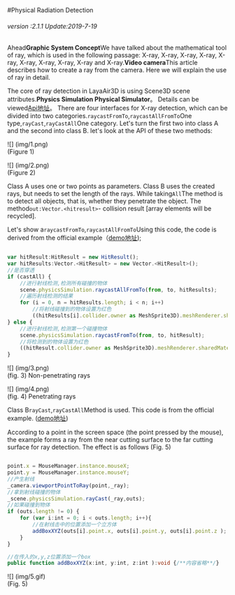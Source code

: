 #Physical Radiation Detection

###### *version :2.1.1   Update:2019-7-19*

Ahead**Graphic System Concept**We have talked about the mathematical tool of ray, which is used in the following passage: X-ray, X-ray, X-ray, X-ray, X-ray, X-ray, X-ray, X-ray, X-ray and X-ray.**Video camera**This article describes how to create a ray from the camera. Here we will explain the use of ray in detail.

The core of ray detection in LayaAir3D is using Scene3D scene attributes.**Physics Simulation Physical Simulator**。 Details can be viewed[Api地址](https://layaair.ldc.layabox.com/api2/Chinese/index.html?category=3D&class=laya.d3.physics.PhysicsSimulation)。 There are four interfaces for X-ray detection, which can be divided into two categories.`raycastFromTo`,`raycastAllFromTo`One type,`rayCast`,`rayCastAll`One category. Let's turn the first two into class A and the second into class B. let's look at the API of these two methods:

![] (img/1.png)<br> (Figure 1)

![] (img/2.png)<br> (Figure 2)

Class A uses one or two points as parameters. Class B uses the created rays, but needs to set the length of the rays. While taking`All`The method is to detect all objects, that is, whether they penetrate the object. The method`out:Vector.<hitresult>`- collision result [array elements will be recycled].</hitresult>

Let's show a`raycastFromTo`,`raycastAllFromTo`Using this code, the code is derived from the official example（[demo地址](https://layaair.ldc.layabox.com/demo2/?language=ch&category=3d&group=Physics3D&name=PhysicsWorld_RayShapeCast));


```typescript

var hitResult:HitResult = new HitResult();
var hitResults:Vector.<HitResult> = new Vector.<HitResult>();
//是否穿透
if (castAll) {
    //进行射线检测,检测所有碰撞的物体
    scene.physicsSimulation.raycastAllFromTo(from, to, hitResults);
    //遍历射线检测的结果
    for (i = 0, n = hitResults.length; i < n; i++)
        //将射线碰撞到的物体设置为红色
        ((hitResults[i].collider.owner as MeshSprite3D).meshRenderer.sharedMaterial as BlinnPhongMaterial).albedoColor = new Vector4(1.0, 0.0, 0.0, 1.0);
} else {
    //进行射线检测,检测第一个碰撞物体
    scene.physicsSimulation.raycastFromTo(from, to, hitResult);
    //将检测到的物体设置为红色
    ((hitResult.collider.owner as MeshSprite3D).meshRenderer.sharedMaterial as BlinnPhongMaterial).albedoColor = new Vector4(1.0, 0.0, 0.0, 1.0);
}
```


![] (img/3.png)<br> (fig. 3) Non-penetrating rays

![] (img/4.png)<br> (fig. 4) Penetrating rays

Class B`rayCast`,`rayCastAll`Method is used. This code is from the official example. ([demo地址](https://layaair.ldc.layabox.com/demo2/?language=ch&category=3d&group=Camera&name=CameraRay))

According to a point in the screen space (the point pressed by the mouse), the example forms a ray from the near cutting surface to the far cutting surface for ray detection. The effect is as follows (Fig. 5)


```typescript

point.x = MouseManager.instance.mouseX;
point.y = MouseManager.instance.mouseY;
//产生射线
_camera.viewportPointToRay(point,_ray);
//拿到射线碰撞的物体
_scene.physicsSimulation.rayCast(_ray,outs);
//如果碰撞到物体
if (outs.length != 0) {
    for (var i:int = 0; i < outs.length; i++){
        //在射线击中的位置添加一个立方体
        addBoxXYZ(outs[i].point.x, outs[i].point.y, outs[i].point.z );
    }		
}

//在传入的x,y,z位置添加一个box
public function addBoxXYZ(x:int, y:int, z:int ):void {/**内容省略**/}
```


![] (img/5.gif) <br> (Fig. 5)